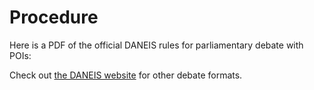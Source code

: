 # Procedure

Here is a PDF of the official DANEIS rules for parliamentary debate with POIs: [](Parli_Rules-POIs.pdf)

Check out [the DANEIS website](http://daneis.org/wordpress/?page_id=31) for other debate formats.
